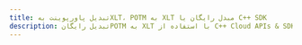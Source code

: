 ---title: تبدیل پاورپوینت بهXLT، POTM به XLT مبدل رایگان یا C++ SDKdescription: تبدیل رایگانPOTM به XLT با استفاده از C++ Cloud APIs & SDK. همچنین اسناد Microsoft PowerPoint را در Cloud ایجاد، ویرایش و رندر کنید.---
